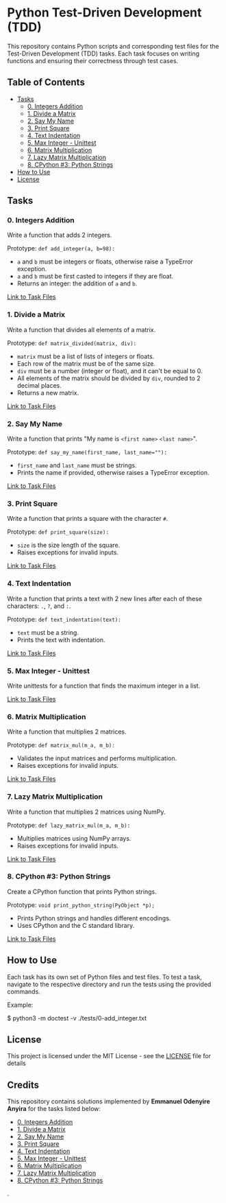 # Python Test-Driven Development (TDD)

This repository contains Python scripts and corresponding test files for the Test-Driven Development (TDD) tasks. Each task focuses on writing functions and ensuring their correctness through test cases.

## Table of Contents

- [Tasks](#tasks)
  - [0. Integers Addition](#0-integers-addition)
  - [1. Divide a Matrix](#1-divide-a-matrix)
  - [2. Say My Name](#2-say-my-name)
  - [3. Print Square](#3-print-square)
  - [4. Text Indentation](#4-text-indentation)
  - [5. Max Integer - Unittest](#5-max-integer---unittest)
  - [6. Matrix Multiplication](#6-matrix-multiplication)
  - [7. Lazy Matrix Multiplication](#7-lazy-matrix-multiplication)
  - [8. CPython #3: Python Strings](#8-cpython-3-python-strings)
- [How to Use](#how-to-use)
- [License](#license)

## Tasks

### 0. Integers Addition

Write a function that adds 2 integers.

Prototype: `def add_integer(a, b=98):`

- `a` and `b` must be integers or floats, otherwise raise a TypeError exception.
- `a` and `b` must be first casted to integers if they are float.
- Returns an integer: the addition of `a` and `b`.

[Link to Task Files](./0x07-python-test_driven_development/0-add_integer.py)

### 1. Divide a Matrix

Write a function that divides all elements of a matrix.

Prototype: `def matrix_divided(matrix, div):`

- `matrix` must be a list of lists of integers or floats.
- Each row of the matrix must be of the same size.
- `div` must be a number (integer or float), and it can't be equal to 0.
- All elements of the matrix should be divided by `div`, rounded to 2 decimal places.
- Returns a new matrix.

[Link to Task Files](./0x07-python-test_driven_development/1-matrix_divided.py)

### 2. Say My Name

Write a function that prints "My name is `<first name>` `<last name>`".

Prototype: `def say_my_name(first_name, last_name=""):`

- `first_name` and `last_name` must be strings.
- Prints the name if provided, otherwise raises a TypeError exception.

[Link to Task Files](./0x07-python-test_driven_development/2-say_my_name.py)

### 3. Print Square

Write a function that prints a square with the character `#`.

Prototype: `def print_square(size):`

- `size` is the size length of the square.
- Raises exceptions for invalid inputs.

[Link to Task Files](./0x07-python-test_driven_development/3-print_square.py)

### 4. Text Indentation

Write a function that prints a text with 2 new lines after each of these characters: `.`, `?`, and `:`.

Prototype: `def text_indentation(text):`

- `text` must be a string.
- Prints the text with indentation.

[Link to Task Files](./0x07-python-test_driven_development/4-text_indentation.py)

### 5. Max Integer - Unittest

Write unittests for a function that finds the maximum integer in a list.

[Link to Task Files](./0x07-python-test_driven_development/tests/5-max_integer_test.py)

### 6. Matrix Multiplication

Write a function that multiplies 2 matrices.

Prototype: `def matrix_mul(m_a, m_b):`

- Validates the input matrices and performs multiplication.
- Raises exceptions for invalid inputs.

[Link to Task Files](./0x07-python-test_driven_development/100-matrix_mul.py)

### 7. Lazy Matrix Multiplication

Write a function that multiplies 2 matrices using NumPy.

Prototype: `def lazy_matrix_mul(m_a, m_b):`

- Multiplies matrices using NumPy arrays.
- Raises exceptions for invalid inputs.

[Link to Task Files](./0x07-python-test_driven_development/101-lazy_matrix_mul.py)

### 8. CPython #3: Python Strings

Create a CPython function that prints Python strings.

Prototype: `void print_python_string(PyObject *p);`

- Prints Python strings and handles different encodings.
- Uses CPython and the C standard library.

[Link to Task Files](./0x07-python-test_driven_development/102-python.c)

## How to Use

Each task has its own set of Python files and test files. To test a task, navigate to the respective directory and run the tests using the provided commands.

Example:

$ python3 -m doctest -v ./tests/0-add_integer.txt

## License

This project is licensed under the MIT License - see the [LICENSE](LICENSE) file for details

## Credits

This repository contains solutions implemented by **Emmanuel Odenyire Anyira** for the tasks listed below:
- [0. Integers Addition](./0x07-python-test_driven_development/0-add_integer.py)
- [1. Divide a Matrix](./0x07-python-test_driven_development/1-matrix_divided.py)
- [2. Say My Name](./0x07-python-test_driven_development/2-say_my_name.py)
- [3. Print Square](./0x07-python-test_driven_development/3-print_square.py)
- [4. Text Indentation](./0x07-python-test_driven_development/4-text_indentation.py)
- [5. Max Integer - Unittest](./0x07-python-test_driven_development/tests/5-max_integer_test.py)
- [6. Matrix Multiplication](./0x07-python-test_driven_development/100-matrix_mul.py)
- [7. Lazy Matrix Multiplication](./0x07-python-test_driven_development/101-lazy_matrix_mul.py)
- [8. CPython #3: Python Strings](./0x07-python-test_driven_development/102-python.c)

.

